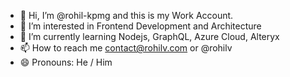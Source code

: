- 👋 Hi, I’m @rohil-kpmg and this is my Work Account.
- 👀 I’m interested in Frontend Development and Architecture 
- 🌱 I’m currently learning Nodejs, GraphQL, Azure Cloud, Alteryx
- 📫 How to reach me contact@rohilv.com or @rohilv
- 😄 Pronouns: He / Him

<!---
rohil-kpmg/rohil-kpmg is a ✨ special ✨ repository because its `README.md` (this file) appears on your GitHub profile.
You can click the Preview link to take a look at your changes.
--->
